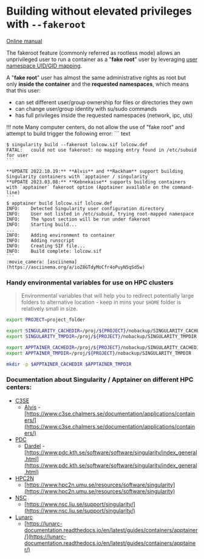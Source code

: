 # Building without elevated privileges with `--fakeroot`

[Online manual](https://sylabs.io/guides/3.8/user-guide/fakeroot.html)

The fakeroot feature (commonly referred as rootless mode) allows an unprivileged user to run a container as a "**fake root**" user by leveraging [user namespace UID/GID mapping](http://man7.org/linux/man-pages/man7/user_namespaces.7.html).

A "**fake root**" user has almost the same administrative rights as root but only **inside the container** and the **requested namespaces**, which means that this user:

- can set different user/group ownership for files or directories they own
- can change user/group identity with su/sudo commands
- has full privileges inside the requested namespaces (network, ipc, uts)

!!! note
    Many computer centers, do not allow the use of "fake root" and attempt to build  trigger the following error:
    ``` text

    $ singularity build --fakeroot lolcow.sif lolcow.def 
    FATAL:   could not use fakeroot: no mapping entry found in /etc/subuid for user
    ```

    **UPDATE 2022.10.19:** **Alvis** and **Rackham** support building Singularity containers with `apptainer / singularity`
    **UPDATE 2023.03.08:** **Kebnekaise** supports building containers with `apptainer` fakeroot option (Apptainer available on the command-line)
    ```
    $ apptainer build lolcow.sif lolcow.def 
    INFO:    Detected Singularity user configuration directory
    INFO:    User not listed in /etc/subuid, trying root-mapped namespace
    INFO:    The %post section will be run under fakeroot
    INFO:    Starting build...
    ...
    INFO:    Adding environment to container
    INFO:    Adding runscript
    INFO:    Creating SIF file...
    INFO:    Build complete: lolcow.sif
    ```
    :movie_camera: [asciinema](https://asciinema.org/a/ioZ8GTdyMoCfr4oPuyN5qSd5w)

### Handy environmental variables for use on HPC clusters
> Environmental variables that will help you to redirect potentially large folders to alternative location - keep in mins your `$HOME` folder is relatively small in size.

```bash
export PROJECT=project_folder

export SINGULARITY_CACHEDIR=/proj/${PROJECT}/nobackup/SINGULARITY_CACHEDIR
export SINGULARITY_TMPDIR=/proj/${PROJECT}/nobackup/SINGULARITY_TMPDIR

export APPTAINER_CACHEDIR=/proj/${PROJECT}/nobackup/SINGULARITY_CACHEDIR
export APPTAINER_TMPDIR=/proj/${PROJECT}/nobackup/SINGULARITY_TMPDIR

mkdir -p $APPTAINER_CACHEDIR $APPTAINER_TMPDIR
```

### Documentation about  Singularity / Apptainer on different HPC centers:  

- [C3SE](https://www.c3se.chalmers.se/)
    - [Alvis](https://www.c3se.chalmers.se/about/Alvis/) - [https://www.c3se.chalmers.se/documentation/applications/containers/](https://www.c3se.chalmers.se/documentation/applications/containers/)
- [PDC](https://www.pdc.kth.se/)
    - [Dardel](https://www.pdc.kth.se/hpc-services/computing-systems) - [https://www.pdc.kth.se/software/software/singularity/index_general.html](https://www.pdc.kth.se/software/software/singularity/index_general.html)
- [HPC2N](https://www.hpc2n.umu.se/)
    - [https://www.hpc2n.umu.se/resources/software/singularity](https://www.hpc2n.umu.se/resources/software/singularity)
- [NSC](https://www.nsc.liu.se/)
    - [https://www.nsc.liu.se/support/singularity/](https://www.nsc.liu.se/support/singularity/)
- [Lunarc]()
    - [https://lunarc-documentation.readthedocs.io/en/latest/guides/containers/apptainer/](https://lunarc-documentation.readthedocs.io/en/latest/guides/containers/apptainer/)
